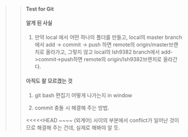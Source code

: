 >>#### Test for Git
>>
>>
>>
>>#### 알게 된 사실
>>
>>1. 만약 local 에서 어떤 하나의 폴더를 만들고, local의 master branch에서 add -> commit -> push 하면 remote의 origin/master브랜치로 올라가고, 그렇지 않고 local의 lsh9382 branch에서 add->commit->push하면 remote의 origin/lsh9382브랜치로 올라간다.   
>>
>>   
>>
>>#### 아직도 잘 모르겠는 것
>>
>>1. git bash 편집기 어떻게 나가는지 in window  
>>
>>2. commit 충돌 시 해결해 주는 방법. 
>>
>>   <<<<<HEAD ~~~~ (외계어)  사이의 부분에서 conflict가 일어난 것이므로 해결해 주는 건데, 실제로 해봐야 알 듯.  
>>
>>   
